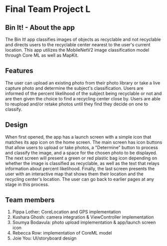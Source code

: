 # Final Team Project L

## Bin It! - About the app

The Bin It! app classifies images of objects as recyclable and not recyclable and directs users to the recyclable center nearest to the user's current location. This app utilizes the MobileNetV2 image classification model through Core ML as well as MapKit.


## Features

The user can upload an existing photo from their photo library or take a live capture photo and determine the subject's classification. Users are informed of the percent likelihood of the subject being recyclable or not and are then given the choice to find a recycling center close by. Users are able to reupload and/or retake photos until they find they decide on one to classify.

## Design

When first opened, the app has a launch screen with a simple icon that matches its app icon on the home screen. The main screen has icon buttons that allow users to upload or take photos, a "Determine" button to process and classify the image, and a space for the chosen photo to be displayed. The next screen will present a green or red plastic bag icon depending on whether the image is classified as recyclable, as well as the text that relays information about percent likelihood. Finally, the last screen presents the user with an interactive map that shows them their location and the recycling center's location. The user can go back to earlier pages at any stage in this process.

## Team members

1. Pippa Lother: CoreLocation and GPS implementation
2. Kushara Ghosh: camera integration & ViewController implementation
3. Soumya Bodavula: photo upload implementation & app/launch screen icon
4. Rebecca Row: implementation of CoreML model
5. Joie You: UI/storyboard design

